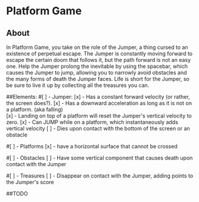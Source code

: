 # Platform Game #

## About

In Platform Game, you take on the role of the Jumper, a thing cursed to an
existence of perpetual escape.  The Jumper is constantly moving forward to
escape the certain doom that follows it, but the path forward is not an easy one.
Help the Jumper prolong the inevitable by using the spacebar, which causes the
Jumper to jump, allowing you to narrowly avoid obstacles and the many forms of
death the Jumper faces.  Life is short for the Jumper, so be sure to live it up
by collecting all the treasures you can.

##Elements:
#[ ] - Jumper:
[x] - Has a constant forward velocity (or rather, the screen does?).
[x] - Has a downward acceleration as long as it is not on a platform. (aka falling)  
[x] - Landing on top of a platform will reset the Jumper's vertical velocity to zero.
[x] - Can JUMP while on a platform, which instantaneously adds vertical velocity
[ ] - Dies upon contact with the bottom of the screen or an obstacle

#[ ] - Platforms
[x] - have a horizontal surface that cannot be crossed

#[ ] - Obstacles
[ ] - Have some vertical component that causes death upon contact with the Jumper

#[ ] - Treasures
[ ] - Disappear on contact with the Jumper, adding points to the Jumper's score

##TODO


<!--
  Stuff to talk about:

  generating platforms/objects/etc >>> timers

  drawing objects, moving objects >>> inheritance, default options

  held key issue
 -->
